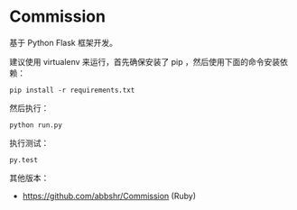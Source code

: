 Commission
===========


基于 Python Flask 框架开发。

建议使用 virtualenv 来运行，首先确保安装了 pip ，然后使用下面的命令安装依赖：

    pip install -r requirements.txt
    
    
然后执行：

    python run.py
    
执行测试：

    py.test
    
其他版本：

* https://github.com/abbshr/Commission (Ruby)
    
    